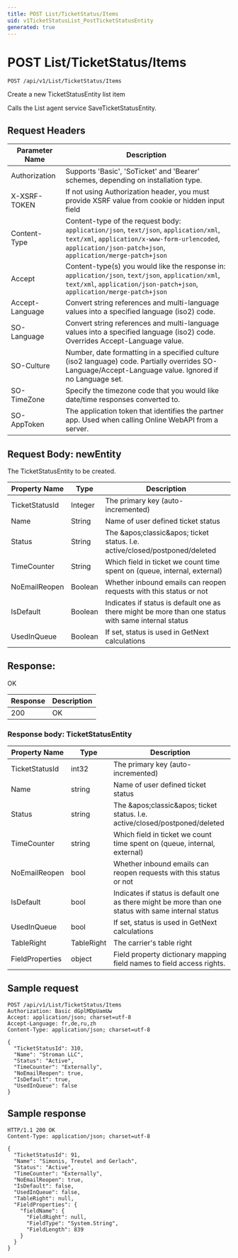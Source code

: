 ```yaml
---
title: POST List/TicketStatus/Items
uid: v1TicketStatusList_PostTicketStatusEntity
generated: true
---
```


# POST List/TicketStatus/Items

```http
POST /api/v1/List/TicketStatus/Items
```

Create a new TicketStatusEntity list item


Calls the List agent service SaveTicketStatusEntity.







## Request Headers

| Parameter Name | Description |
|----------------|-------------|
| Authorization  | Supports 'Basic', 'SoTicket' and 'Bearer' schemes, depending on installation type. |
| X-XSRF-TOKEN   | If not using Authorization header, you must provide XSRF value from cookie or hidden input field |
| Content-Type | Content-type of the request body: `application/json`, `text/json`, `application/xml`, `text/xml`, `application/x-www-form-urlencoded`, `application/json-patch+json`, `application/merge-patch+json` |
| Accept         | Content-type(s) you would like the response in: `application/json`, `text/json`, `application/xml`, `text/xml`, `application/json-patch+json`, `application/merge-patch+json` |
| Accept-Language | Convert string references and multi-language values into a specified language (iso2) code. |
| SO-Language | Convert string references and multi-language values into a specified language (iso2) code. Overrides Accept-Language value. |
| SO-Culture | Number, date formatting in a specified culture (iso2 language) code. Partially overrides SO-Language/Accept-Language value. Ignored if no Language set. |
| SO-TimeZone | Specify the timezone code that you would like date/time responses converted to. |
| SO-AppToken | The application token that identifies the partner app. Used when calling Online WebAPI from a server. |

## Request Body: newEntity 

The TicketStatusEntity to be created. 

| Property Name | Type |  Description |
|----------------|------|--------------|
| TicketStatusId | Integer | The primary key (auto-incremented) |
| Name | String | Name of user defined ticket status |
| Status | String | The &amp;apos;classic&amp;apos; ticket status. I.e. active/closed/postponed/deleted |
| TimeCounter | String | Which field in ticket we count time spent on (queue, internal, external) |
| NoEmailReopen | Boolean | Whether inbound emails can reopen requests with this status or not |
| IsDefault | Boolean | Indicates if status is default one as there might be more than one status with same internal status |
| UsedInQueue | Boolean | If set, status is used in GetNext calculations |

## Response:

OK

| Response | Description |
|----------------|-------------|
| 200 | OK |

### Response body: TicketStatusEntity

| Property Name | Type |  Description |
|----------------|------|--------------|
| TicketStatusId | int32 | The primary key (auto-incremented) |
| Name | string | Name of user defined ticket status |
| Status | string | The &amp;apos;classic&amp;apos; ticket status. I.e. active/closed/postponed/deleted |
| TimeCounter | string | Which field in ticket we count time spent on (queue, internal, external) |
| NoEmailReopen | bool | Whether inbound emails can reopen requests with this status or not |
| IsDefault | bool | Indicates if status is default one as there might be more than one status with same internal status |
| UsedInQueue | bool | If set, status is used in GetNext calculations |
| TableRight | TableRight | The carrier's table right |
| FieldProperties | object | Field property dictionary mapping field names to field access rights. |

## Sample request

```http!
POST /api/v1/List/TicketStatus/Items
Authorization: Basic dGplMDpUamUw
Accept: application/json; charset=utf-8
Accept-Language: fr,de,ru,zh
Content-Type: application/json; charset=utf-8

{
  "TicketStatusId": 310,
  "Name": "Stroman LLC",
  "Status": "Active",
  "TimeCounter": "Externally",
  "NoEmailReopen": true,
  "IsDefault": true,
  "UsedInQueue": false
}
```

## Sample response

```http_
HTTP/1.1 200 OK
Content-Type: application/json; charset=utf-8

{
  "TicketStatusId": 91,
  "Name": "Simonis, Treutel and Gerlach",
  "Status": "Active",
  "TimeCounter": "Externally",
  "NoEmailReopen": true,
  "IsDefault": false,
  "UsedInQueue": false,
  "TableRight": null,
  "FieldProperties": {
    "fieldName": {
      "FieldRight": null,
      "FieldType": "System.String",
      "FieldLength": 839
    }
  }
}
```